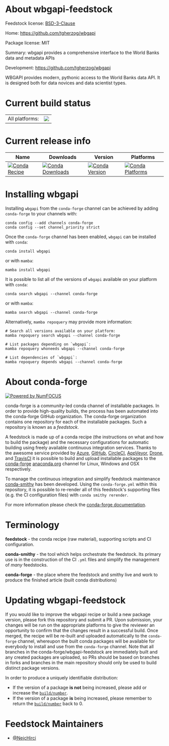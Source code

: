 About wbgapi-feedstock
======================

Feedstock license: [BSD-3-Clause](https://github.com/conda-forge/wbgapi-feedstock/blob/main/LICENSE.txt)

Home: https://github.com/tgherzog/wbgapi

Package license: MIT

Summary: wbgapi provides a comprehensive interface to the World Banks data and metadata APIs

Development: https://github.com/tgherzog/wbgapi

WBGAPI provides modern, pythonic access to the World Banks data API.
It is designed both for data novices and data scientist types.


Current build status
====================


<table><tr><td>All platforms:</td>
    <td>
      <a href="https://dev.azure.com/conda-forge/feedstock-builds/_build/latest?definitionId=15661&branchName=main">
        <img src="https://dev.azure.com/conda-forge/feedstock-builds/_apis/build/status/wbgapi-feedstock?branchName=main">
      </a>
    </td>
  </tr>
</table>

Current release info
====================

| Name | Downloads | Version | Platforms |
| --- | --- | --- | --- |
| [![Conda Recipe](https://img.shields.io/badge/recipe-wbgapi-green.svg)](https://anaconda.org/conda-forge/wbgapi) | [![Conda Downloads](https://img.shields.io/conda/dn/conda-forge/wbgapi.svg)](https://anaconda.org/conda-forge/wbgapi) | [![Conda Version](https://img.shields.io/conda/vn/conda-forge/wbgapi.svg)](https://anaconda.org/conda-forge/wbgapi) | [![Conda Platforms](https://img.shields.io/conda/pn/conda-forge/wbgapi.svg)](https://anaconda.org/conda-forge/wbgapi) |

Installing wbgapi
=================

Installing `wbgapi` from the `conda-forge` channel can be achieved by adding `conda-forge` to your channels with:

```
conda config --add channels conda-forge
conda config --set channel_priority strict
```

Once the `conda-forge` channel has been enabled, `wbgapi` can be installed with `conda`:

```
conda install wbgapi
```

or with `mamba`:

```
mamba install wbgapi
```

It is possible to list all of the versions of `wbgapi` available on your platform with `conda`:

```
conda search wbgapi --channel conda-forge
```

or with `mamba`:

```
mamba search wbgapi --channel conda-forge
```

Alternatively, `mamba repoquery` may provide more information:

```
# Search all versions available on your platform:
mamba repoquery search wbgapi --channel conda-forge

# List packages depending on `wbgapi`:
mamba repoquery whoneeds wbgapi --channel conda-forge

# List dependencies of `wbgapi`:
mamba repoquery depends wbgapi --channel conda-forge
```


About conda-forge
=================

[![Powered by
NumFOCUS](https://img.shields.io/badge/powered%20by-NumFOCUS-orange.svg?style=flat&colorA=E1523D&colorB=007D8A)](https://numfocus.org)

conda-forge is a community-led conda channel of installable packages.
In order to provide high-quality builds, the process has been automated into the
conda-forge GitHub organization. The conda-forge organization contains one repository
for each of the installable packages. Such a repository is known as a *feedstock*.

A feedstock is made up of a conda recipe (the instructions on what and how to build
the package) and the necessary configurations for automatic building using freely
available continuous integration services. Thanks to the awesome service provided by
[Azure](https://azure.microsoft.com/en-us/services/devops/), [GitHub](https://github.com/),
[CircleCI](https://circleci.com/), [AppVeyor](https://www.appveyor.com/),
[Drone](https://cloud.drone.io/welcome), and [TravisCI](https://travis-ci.com/)
it is possible to build and upload installable packages to the
[conda-forge](https://anaconda.org/conda-forge) [anaconda.org](https://anaconda.org/)
channel for Linux, Windows and OSX respectively.

To manage the continuous integration and simplify feedstock maintenance
[conda-smithy](https://github.com/conda-forge/conda-smithy) has been developed.
Using the ``conda-forge.yml`` within this repository, it is possible to re-render all of
this feedstock's supporting files (e.g. the CI configuration files) with ``conda smithy rerender``.

For more information please check the [conda-forge documentation](https://conda-forge.org/docs/).

Terminology
===========

**feedstock** - the conda recipe (raw material), supporting scripts and CI configuration.

**conda-smithy** - the tool which helps orchestrate the feedstock.
                   Its primary use is in the construction of the CI ``.yml`` files
                   and simplify the management of *many* feedstocks.

**conda-forge** - the place where the feedstock and smithy live and work to
                  produce the finished article (built conda distributions)


Updating wbgapi-feedstock
=========================

If you would like to improve the wbgapi recipe or build a new
package version, please fork this repository and submit a PR. Upon submission,
your changes will be run on the appropriate platforms to give the reviewer an
opportunity to confirm that the changes result in a successful build. Once
merged, the recipe will be re-built and uploaded automatically to the
`conda-forge` channel, whereupon the built conda packages will be available for
everybody to install and use from the `conda-forge` channel.
Note that all branches in the conda-forge/wbgapi-feedstock are
immediately built and any created packages are uploaded, so PRs should be based
on branches in forks and branches in the main repository should only be used to
build distinct package versions.

In order to produce a uniquely identifiable distribution:
 * If the version of a package **is not** being increased, please add or increase
   the [``build/number``](https://docs.conda.io/projects/conda-build/en/latest/resources/define-metadata.html#build-number-and-string).
 * If the version of a package **is** being increased, please remember to return
   the [``build/number``](https://docs.conda.io/projects/conda-build/en/latest/resources/define-metadata.html#build-number-and-string)
   back to 0.

Feedstock Maintainers
=====================

* [@NejcHirci](https://github.com/NejcHirci/)

